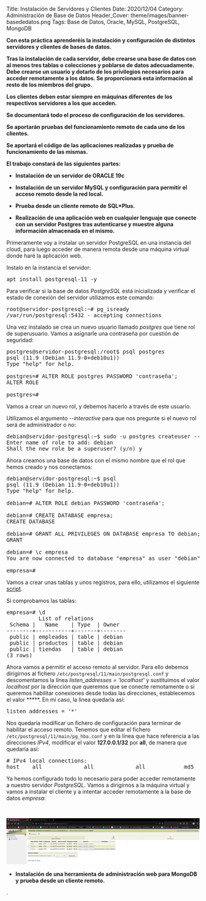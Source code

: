 Title: Instalación de Servidores y Clientes
Date: 2020/12/04
Category: Administración de Base de Datos
Header_Cover: theme/images/banner-basededatos.png
Tags: Base de Datos, Oracle, MySQL, PostgreSQL, MongoDB

**Con esta práctica aprenderéis la instalación y configuración de distintos servidores y clientes de bases de datos.**

**Tras la instalación de cada servidor,  debe crearse una base de datos con al menos tres tablas o colecciones y poblarse de datos adecuadamente. Debe crearse un usuario y dotarlo de los privilegios necesarios para acceder remotamente a los datos. Se proporcionará esta información al resto de los miembros del grupo.**

**Los clientes deben estar siempre en máquinas diferentes de los respectivos servidores a los que acceden.**

**Se documentará todo el proceso de configuración de los servidores.**

**Se aportarán pruebas del funcionamiento remoto de cada uno de los clientes.**

**Se aportará el código de las aplicaciones realizadas y prueba de funcionamiento de las mismas.**


**El trabajo constará de las siguientes partes:**

- **Instalación de un servidor de ORACLE 19c**



- **Instalación de un servidor MySQL  y configuración para permitir el acceso remoto desde la red local.**



- **Prueba desde un cliente remoto de SQL*Plus.**



- **Realización de una aplicación web en cualquier lenguaje que conecte con un servidor Postgres tras autenticarse y muestre alguna información almacenada en el mismo.**

Primeramente voy a instalar un servidor PostgreSQL en una instancia del cloud, para luego acceder de manera remota desde una máquina virtual donde haré la aplicación web.

Instalo en la instancia el servidor:

<pre>
apt install postgresql-11 -y
</pre>

Para verificar si la base de datos *PostgreSQL* está inicializada y verificar el estado de conexión del servidor utilizamos este comando:

<pre>
root@servidor-postgresql:~# pg_isready
/var/run/postgresql:5432 - accepting connections
</pre>

Una vez instalado se crea un nuevo usuario llamado *postgres* que tiene rol de superusuario. Vamos a asignarle una contraseña por cuestión de seguridad:

<pre>
postgres@servidor-postgresql:/root$ psql postgres
psql (11.9 (Debian 11.9-0+deb10u1))
Type "help" for help.

postgres=# ALTER ROLE postgres PASSWORD 'contraseña';
ALTER ROLE

postgres=#
</pre>

Vamos a crear un nuevo rol, y debemos hacerlo a través de este usuario.

Utilizamos el argumento *--interactive* para que nos pregunte si el nuevo rol será de administrador o no:

<pre>
debian@servidor-postgresql:~$ sudo -u postgres createuser --interactive
Enter name of role to add: debian
Shall the new role be a superuser? (y/n) y
</pre>

Ahora creamos una base de datos con el mismo nombre que el rol que hemos creado y nos conectamos:

<pre>
debian@servidor-postgresql:~$ psql
psql (11.9 (Debian 11.9-0+deb10u1))
Type "help" for help.

debian=# ALTER ROLE debian PASSWORD 'contraseña';

debian=# CREATE DATABASE empresa;
CREATE DATABASE

debian=# GRANT ALL PRIVILEGES ON DATABASE empresa TO debian;
GRANT

debian=# \c empresa
You are now connected to database "empresa" as user "debian".

empresa=#
</pre>

Vamos a crear unas tablas y unos registros, para ello, utilizamos el siguiente [script](images/abd_instalacion_de_servidores_y_clientes/scriptpostgresql.txt).

Si comprobamos las tablas:

<pre>
empresa=# \d
          List of relations
 Schema |   Name    | Type  | Owner  
--------+-----------+-------+--------
 public | empleados | table | debian
 public | productos | table | debian
 public | tiendas   | table | debian
(3 rows)
</pre>

Ahora vamos a permitir el acceso remoto al servidor. Para ello debemos dirigirnos al fichero `/etc/postgresql/11/main/postgresql.conf` y descomentamos la línea *listen_addresses = 'localhost'* y sustituimos el valor *localhost* por la dirección que queremos que se conecte remotamente o si queremos habilitar conexiones desde todas las direcciones, establecemos el valor *****. En mi caso, la línea quedaría así:

<pre>
listen_addresses = '*'
</pre>

Nos quedaría modificar un fichero de configuración para terminar de habilitar el acceso remoto. Tenemos que editar el fichero `/etc/postgresql/11/main/pg_hba.conf` y en la línea que hace referencia a las direcciones *IPv4*, modificar el valor **127.0.0.1/32** por **all**, de manera que quedaría así:

<pre>
# IPv4 local connections:
host    all             all             all            md5
</pre>

Ya hemos configurado todo lo necesario para poder acceder remotamente a nuestro servidor *PostgreSQL*. Vamos a dirigirnos a la máquina virtual y vamos a instalar el cliente y a intentar acceder remotamente a la base de datos *empresa*:

<pre>

</pre>





![.](images/abd_instalacion_de_servidores_y_clientes/postgresqlaplicacionweb.png)


- **Instalación de una herramienta de administración web para MongoDB y prueba desde un cliente remoto.**





























.
